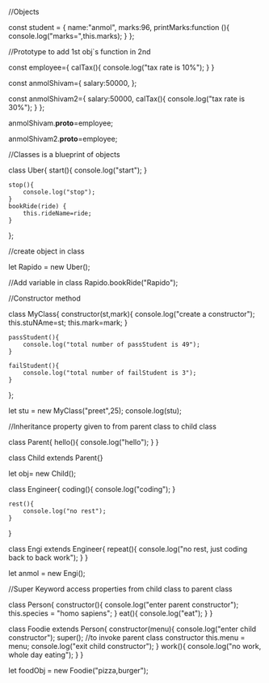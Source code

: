 //Objects

const student = {
    name:"anmol",
    marks:96,
    printMarks:function (){
        console.log("marks=",this.marks);
    }
};

//Prototype   to add 1st obj`s function in 2nd

const employee={
    calTax(){
        console.log("tax rate is 10%");
    }
}

const anmolShivam={
    salary:50000,
};

const anmolShivam2={
    salary:50000,
    calTax(){
        console.log("tax rate is 30%");
    }
};    

anmolShivam.__proto__=employee;

anmolShivam2.__proto__=employee;

//Classes   is a blueprint of objects

class Uber{
    start(){
        console.log("start");
    }

    stop(){
        console.log("stop");
    }
    bookRide(ride) {
        this.rideName=ride;
    }

};

//create object in class

let Rapido = new Uber();

//Add variable in class
Rapido.bookRide("Rapido");

//Constructor method

class MyClass{
    constructor(st,mark){
        console.log("create a constructor");
        this.stuNAme=st;
        this.mark=mark;
    }

    passStudent(){
        console.log("total number of passStudent is 49");
    }

    failStudent(){
        console.log("total number of failStudent is 3");
    }
};

let stu = new MyClass("preet",25);
console.log(stu);

//Inheritance  property given to from parent class to child class

class Parent{
    hello(){
        console.log("hello");
    }
}

class Child extends Parent{}

let obj= new Child();

class Engineer{
    coding(){
        console.log("coding");
    }

    rest(){
        console.log("no rest");
    }
}

class Engi extends Engineer{
    repeat(){
        console.log("no rest, just coding back to back work");
    }
}

let anmol = new Engi();

//Super Keyword  access properties from child class to parent class

class Person{
    constructor(){
        console.log("enter parent constructor");
        this.species = "homo sapiens";
    }
    eat(){
        console.log("eat");
    }
}

class Foodie extends Person{
    constructor(menu){
        console.log("enter child constructor");
        super(); //to invoke parent class constructor
        this.menu = menu;
        console.log("exit child constructor");
    }
    work(){
        console.log("no work, whole day eating");
    }
}

let foodObj = new Foodie("pizza,burger");
